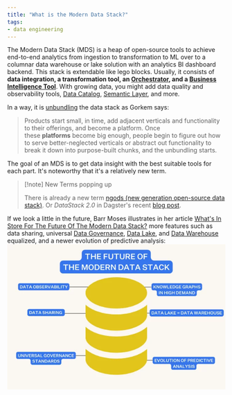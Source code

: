 ```yaml
---
title: "What is the Modern Data Stack?"
tags:
- data engineering
---
```

The Modern Data Stack (MDS) is a heap of open-source tools to achieve end-to-end analytics from ingestion to transformation to ML over to a columnar data warehouse or lake solution with an analytics BI dashboard backend. This stack is extendable like lego blocks. Usually, it consists of **data integration, a transformation tool, an [Orchestrator](term/data%20orchestrator.md), and a [Business Intelligence Tool](term/business%20intelligence%20tools.md)**. With growing data, you might add data quality and observability tools, [Data Catalog](term/data%20catalog.md), [Semantic Layer](term/semantic%20layer.md), and more.

In a way, it is [unbundling](https://blog.fal.ai/the-unbundling-of-airflow-2/) the data stack as Gorkem says:
> Products start small, in time, add adjacent verticals and functionality to their offerings, and become a platform. Once these **platforms** become big enough, people begin to figure out how to serve better-neglected verticals or abstract out functionality to break it down into purpose-built chunks, and the unbundling starts.

The goal of an MDS is to get data insight with the best suitable tools for each part. It's noteworthy that it's a relatively new term.

> [!note] New Terms popping up
>
> There is already a new term [ngods (new generation open-source data stack)](https://blog.devgenius.io/modern-data-stack-demo-5d75dcdfba50). Or *DataStack 2.0* in Dagster's recent [blog post](https://dagster.io/blog/evolution-iq-case-study).

If we look a little in the future, Barr Moses illustrates in her article [What's In Store For The Future Of The Modern Data Stack?](https://www.montecarlodata.com/blog-the-future-of-the-modern-data-stack/) more features such as data sharing, universal [Data Governance](term/data%20governance.md), [Data Lake](term/data%20lake.md), and [Data Warehouse](term/data%20warehouse.md) equalized, and a newer evolution of predictive analysis:
![](images/future-modern-data-stack.png)